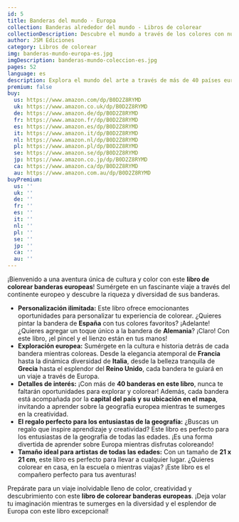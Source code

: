 ```yaml
---
id: 5
title: Banderas del mundo - Europa
collection: Banderas alrededor del mundo - Libros de colorear
collectionDescription: Descubre el mundo a través de los colores con nuestra colección "Banderas alrededor del mundo". Cada libro de colorear te sumerge en la diversidad de los continentes, ofreciéndote la oportunidad de personalizar y pintar las vibrantes banderas de cada país. Sumérgete en una experiencia creativa única mientras exploras la riqueza cultural y simbólica de las distintas naciones.
author: JSM Ediciones
category: Libros de colorear
img: banderas-mundo-europa-es.jpg
imgDescription: banderas-mundo-coleccion-es.jpg
pages: 52
language: es
description: Explora el mundo del arte a través de más de 40 países europeos.
premium: false
buy:
  us: https://www.amazon.com/dp/B0D2Z8RYMD
  uk: https://www.amazon.co.uk/dp/B0D2Z8RYMD
  de: https://www.amazon.de/dp/B0D2Z8RYMD
  fr: https://www.amazon.fr/dp/B0D2Z8RYMD
  es: https://www.amazon.es/dp/B0D2Z8RYMD
  it: https://www.amazon.it/dp/B0D2Z8RYMD
  nl: https://www.amazon.nl/dp/B0D2Z8RYMD
  pl: https://www.amazon.pl/dp/B0D2Z8RYMD
  se: https://www.amazon.se/dp/B0D2Z8RYMD
  jp: https://www.amazon.co.jp/dp/B0D2Z8RYMD
  ca: https://www.amazon.ca/dp/B0D2Z8RYMD
  au: https://www.amazon.com.au/dp/B0D2Z8RYMD
buyPremium:
  us: ''
  uk: ''
  de: ''
  fr: ''
  es: ''
  it: ''
  nl: ''
  pl: ''
  se: ''
  jp: ''
  ca: ''
  au: ''
---
```


¡Bienvenido a una aventura única de cultura y color con este **libro de colorear banderas europeas**! Sumérgete en un fascinante viaje a través del continente europeo y descubre la riqueza y diversidad de sus banderas.

- **Personalización ilimitada:** Este libro ofrece emocionantes oportunidades para personalizar tu experiencia de colorear. ¿Quieres pintar la bandera de **España** con tus colores favoritos? ¡Adelante! ¿Quieres agregar un toque único a la bandera de **Alemania**? ¡Claro! Con este libro, ¡el pincel y el lienzo están en tus manos!
- **Exploración europea:** Sumérgete en la cultura e historia detrás de cada bandera mientras coloreas. Desde la elegancia atemporal de **Francia** hasta la dinámica diversidad de **Italia**, desde la belleza tranquila de **Grecia** hasta el esplendor del **Reino Unido**, cada bandera te guiará en un viaje a través de Europa.
- **Detalles de interés:** ¡Con más de **40 banderas en este libro**, nunca te faltarán oportunidades para explorar y colorear! Además, cada bandera está acompañada por la **capital del país y su ubicación en el mapa**, invitando a aprender sobre la geografía europea mientras te sumerges en la creatividad.
- **El regalo perfecto para los entusiastas de la geografía:** ¿Buscas un regalo que inspire aprendizaje y creatividad? Este libro es perfecto para los entusiastas de la geografía de todas las edades. ¡Es una forma divertida de aprender sobre Europa mientras disfrutas coloreando!
- **Tamaño ideal para artistas de todas las edades:** Con un tamaño de **21 x 21 cm**, este libro es perfecto para llevar a cualquier lugar. ¿Quieres colorear en casa, en la escuela o mientras viajas? ¡Este libro es el compañero perfecto para tus aventuras!

Prepárate para un viaje inolvidable lleno de color, creatividad y descubrimiento con este **libro de colorear banderas europeas**. ¡Deja volar tu imaginación mientras te sumerges en la diversidad y el esplendor de Europa con este libro excepcional!
